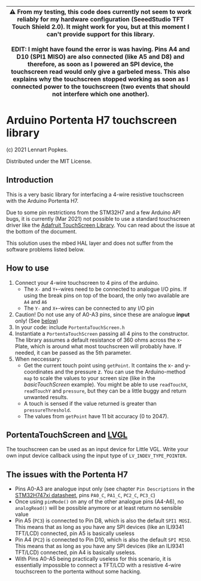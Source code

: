 | :warning: **From my testing, this code does currently not seem to work reliably for my hardware configuration (SeeedStudio TFT Touch Shield 2.0). It might work for you, but at this moment I can't provide support for this library.**<br/><br/>EDIT: I might have found the error is was having. Pins A4 and D10 (SPI1 MISO) are also connected (like A5 and D8) and therefore, as soon as I powered an SPI device, the touchscreen read would only give a garbeled mess. This also explains why the touchscreen stopped working as soon as I connected power to the touchscreen (two events that should not interfere which one another). |
|---|

# Arduino Portenta H7 touchscreen library
(c) 2021 Lennart Popkes.

Distributed under the MIT License.

## Introduction
This is a very basic library for interfacing a 4-wire resistive touchscreen with the Arduino Portenta H7.

Due to some pin restrictions from the STM32H7 and a few Arduino API bugs, it is currently (Mar 2021) not possible to use a standard touchscreen driver like the [Adafruit TouchScreen Library](https://github.com/adafruit/Adafruit_TouchScreen). You can read about the issue at the bottom of the document.

This solution uses the mbed HAL layer and does not suffer from the software problems listed below.

## How to use
1. Connect your 4-wire touchscreen to 4 pins of the arduino. 
    - The ```X-``` and ```Y+```-wires need to be connected to analogue I/O pins. If using the break pins on top of the board, the only two available are ```A4``` and ```A6```
    - The ```Y-``` and ```X+```-wires can be connected to any I/O pin
2. Caution! Do not use any of A0-A3 pins, since these are analogue <b>input</b> only! (See [below](#the-issues-with-the-portenta-h7))
3. In your code: include ```PortentaTouchScreen.h```
4. Instantiate a ```PortentaTouchScreen``` passing all 4 pins to the constructor. The library assumes a default resistance of 360 ohms across the x-Plate, which is around what most touchscreen will probably have. If needed, it can be passed as the 5th parameter.
5. When neccessary: 
    - Get the current touch point using ```getPoint```. It contains the x- and y-coordinates and the pressure z. You can use the Arduino-method ```map``` to scale the values to your screen size (like in the *basicTouchScreen* example). You might be able to use ```readTouchX```, ```readTouchY``` and ```pressure```, but they can be a little buggy and return unwanted results.
    - A touch is sensed if the value returned is greater than ```pressureThreshold```.
    - The values from ```getPoint``` have 11 bit accuracy (0 to 2047).

## PortentaTouchScreen and [LVGL](https://lvgl.io)
The touchscreen can be used as an input device for Little VGL. Write your own input device callback using the input type of ```LV_INDEV_TYPE_POINTER```. 

## The issues with the Portenta H7
- Pins A0-A3 are analogue input only (see chapter ```Pin Descriptions``` in the [STM32H747xi datasheet](https://www.st.com/resource/en/datasheet/stm32h747xi.pdf), pins ```PA0_C```, ```PA1_C```, ```PC2_C```, ```PC3_C```)
- Once using ```pinMode()``` on any of the other analogue pins (A4-A6), no ```analogRead()``` will be possible anymore or at least return no sensible value
- Pin A5 (```PC3```) is connected to Pin D8, which is also the default ```SPI1 MOSI```. This means that as long as you have any SPI devices (like an ILI9341 TFT/LCD) connected, pin A5 is basically useless
- Pin A4 (`PC2`) is connected to Pin D10, which is also the default `SPI MISO`. This means that as long as you have any SPI devices (like an ILI9341 TFT/LCD) connected, pin A4 is basically useless.
- With Pins A0-A5 being practically useless for this scenario, it is essentially impossible to connect a TFT/LCD with a resistive 4-wire touchscreen to the portenta without some hacking.
